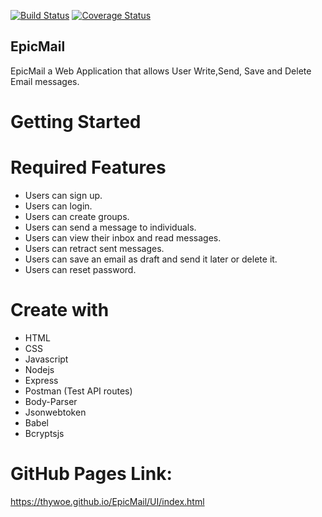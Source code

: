[![Build Status](https://travis-ci.org/thywoe/EpicMail.svg?branch=develop)](https://travis-ci.org/thywoe/EpicMail)
[![Coverage Status](https://coveralls.io/repos/github/thywoe/EpicMail/badge.svg?branch=develop)](https://coveralls.io/github/thywoe/EpicMail?branch=develop)

## EpicMail
EpicMail a Web Application that allows User Write,Send, Save and Delete Email messages.

# Getting Started

# Required Features
* Users can sign up.
* Users can login.
* Users can create groups.
* Users can send a message to individuals.
* Users can view their inbox and read messages.
* Users can retract sent messages.
* Users can save an email as draft and send it later or delete it.
* Users can reset password.

# Create with
* HTML
* CSS
* Javascript
* Nodejs
* Express
* Postman (Test API routes)
* Body-Parser
* Jsonwebtoken
* Babel
* Bcryptsjs

# GitHub Pages Link:
https://thywoe.github.io/EpicMail/UI/index.html



